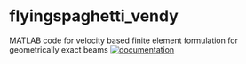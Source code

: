 # flyingspaghetti_vendy
MATLAB code for velocity based finite element formulation for geometrically exact beams
[![documentation](https://img.shields.io/badge/docs-passing-<COLOR>.svg)](https://THREAD-3-2.github.io/flyingspaghetti_vendy/docs)
